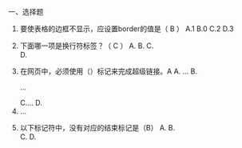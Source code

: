 一、选择题
1.	要使表格的边框不显示，应设置border的值是（ B ）
A.1            B.0           C.2           D.3

2.	下面哪一项是换行符标签？（ C ）
	A.	<body>       B.<font>      C.<br>        D.<p>

3.	在网页中，必须使用（）标记来完成超级链接。A
	A.	<a>...</a>    B.<p>...</p>   C.<link>...</link>    D.<li>...</li>

4.	以下标记符中，没有对应的结束标记是（B）
	A.	<body>       B.<br>       C.<html>       D.<title>

5.	以下哪个属于类选择器语法构成（ B ）
	A.	div{font-size:12px;}
	B.	.first{font-size:12px;}
	C.	#second{font-size:12px;}
	D.	*{font-size:12px;}

6.	CSS是利用（B）标签构建网页布局。
	A.	<dir>     B.<div>     C.<dis>     D.<dif>

7.	下列（）不属于CSS文本属性。
	A.	font-size          B.text-transform
	B.	text-align          D.line-through

8.	下列哪一项是CSS正确的语法构成（  C）
	A.	body:color=black
	B.	{body;color:black}
	C.	body{color:black;}
	D.	{body:color=black}

9.	下列哪个CSS属性能够设置盒子模型的填充为10,20,30,40（顺时针方向）（A）
	A.	padding:10px 20px 30px 40px
	B.	padding:40px 30px 20px 10px
	C.	padding:10px 40px 30px 20px
	D.	padding:20px 10px 40px 30px

10.	下面不属于CSS插入形式的是（ D ）
A.索引式       B.内联式      C.嵌入式      D.外部式

11.	以下标记中，用于定义一个单元格的是（  A）
	A.	<td>&nbsp;</td>             B.<tr>...</tr>
	B.	<table>...</table>          D.<caption>...</caption>

12.	以下标记符中，用于设置页面标题的是（B  ）
	A.	<title>        B.<caption>        C.<head>         D.<html>

13.	盒模型的计算：一个盒子 width：300px；height：200px； border：3px； padding 10px  50px  20px； magrin：3px  20px  10px;这个盒子的实际宽度（ B ）
A.373px           B.406px            C.446px          D.249px

14.	跨行标签是哪一个？（ C ）
	A.	rowspan         B.text-rowspan     C.colspan        D.text-colspan

15.	假使,一个div设置div{font-size:14px,height:2em}，那么此时盒子的高度是（ B ）
A.14px       B.28px       C.16px       D.18px